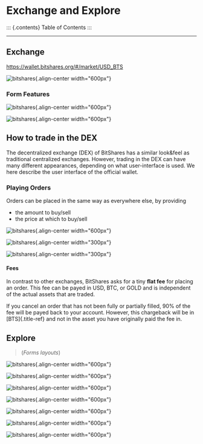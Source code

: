 # Exchange and Explore

::: {.contents}
Table of Contents
:::

------------------------------------------------------------------------

## Exchange

<https://wallet.bitshares.org/#/market/USD_BTS>

![bitshares](../images/dex-exchange1.png){.align-center width="600px"}

### Form Features

![bitshares](../images/dex-exchange-h1.png){.align-center width="600px"}

![bitshares](../images/dex-exchange-h2.png){.align-center width="600px"}

## How to trade in the DEX

The decentralized exchange (DEX) of BitShares has a similar look&feel as
traditional centralized exchanges. However, trading in the DEX can have
many different appearances, depending on what user-interface is used. We
here describe the user interface of the official wallet.

### Playing Orders

Orders can be placed in the same way as everywhere else, by providing

- the amount to buy/sell
- the price at which to buy/sell

![bitshares](../images/dex-trading1.png){.align-center width="600px"}

![bitshares](../images/dex-buybts.png){.align-center width="300px"}

![bitshares](../images/dex-borrow-bitusd.png){.align-center
width="300px"}

#### Fees

In contrast to other exchanges, BitShares asks for a tiny **flat fee**
for placing an order. This fee can be payed in USD, BTC, or GOLD and is
independent of the actual assets that are traded.

If you cancel an order that has not been fully or partially filled, 90%
of the fee will be payed back to your account. However, this chargeback
will be in [BTS]{.title-ref} and not in the asset you have originally
paid the fee in.

## Explore

> (*Forms layouts*)

![bitshares](../images/dex-explore.png){.align-center width="600px"}

![bitshares](../images/Holders/ex-assets.png){.align-center
width="600px"}

![bitshares](../images/Holders/trade-market-overview.png){.align-center
width="600px"}

![bitshares](../images/Holders/ex-fees2.png){.align-center
width="600px"}

![bitshares](../images/Holders/ex-fees3.png){.align-center
width="600px"}

![bitshares](../images/Holders/ex-fees4.png){.align-center
width="600px"}

![bitshares](../images/Holders/ex-fees5.png){.align-center
width="600px"}
